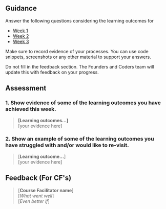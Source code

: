 ## Guidance
Answer the following questions considering the learning outcomes for
- [Week 1](https://learn.foundersandcoders.com/course/syllabus/developer/project-1-server/learning-outcomes/)
- [Week 2](https://learn.foundersandcoders.com/course/syllabus/developer/project-1-frontend/learning-outcomes/)
- [Week 3](https://learn.foundersandcoders.com/course/syllabus/developer/project-1-test-deploy/learning-outcomes/)

Make sure to record evidence of your processes. You can use code snippets, screenshots or any other material to support your answers.

Do not fill in the feedback section. The Founders and Coders team will update this with feedback on your progress.

## Assessment
 ### 1. Show evidence of some of the learning outcomes you have achieved this week.
> **[Learning outcomes...]**  
> [your evidence here]

 ### 2. Show an example of some of the learning outcomes you have struggled with and/or would like to re-visit.
> [**Learning outcome...**]  
> [your evidence here]

## Feedback (For CF's)
> [**Course Facilitator name**]  
> [*What went well*]  
> [*Even better if*]